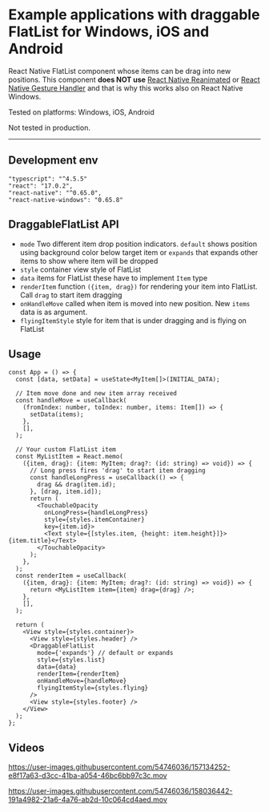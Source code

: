 # Example applications with draggable FlatList for Windows, iOS and Android

React Native FlatList component whose items can be drag into new positions. This component **does NOT use** [React Native Reanimated](https://github.com/software-mansion/react-native-reanimated) or [React Native Gesture Handler](https://github.com/software-mansion/react-native-gesture-handler) and that is why this works also on React Native Windows.

Tested on platforms: Windows, iOS, Android

Not tested in production.

---

## Development env

```
"typescript": "^4.5.5"
"react": "17.0.2",
"react-native": "^0.65.0",
"react-native-windows": "0.65.8"
```

## DraggableFlatList API

- `mode` Two different item drop position indicators. `default` shows position using background color below target item or `expands` that expands other items to show where item will be dropped
- `style` container view style of FlatList
- `data` items for FlatList these have to implement `Item` type
- `renderItem` function `({item, drag})` for rendering your item into FlatList. Call `drag` to start item dragging
- `onHandleMove` called when item is moved into new position. New `items` data is as argument.
- `flyingItemStyle` style for item that is under dragging and is flying on FlatList

## Usage

```
const App = () => {
  const [data, setData] = useState<MyItem[]>(INITIAL_DATA);

  // Item move done and new item array received
  const handleMove = useCallback(
    (fromIndex: number, toIndex: number, items: Item[]) => {
      setData(items);
    },
    [],
  );

  // Your custom FlatList item
  const MyListItem = React.memo(
    ({item, drag}: {item: MyItem; drag?: (id: string) => void}) => {
      // Long press fires 'drag' to start item dragging
      const handleLongPress = useCallback(() => {
        drag && drag(item.id);
      }, [drag, item.id]);
      return (
        <TouchableOpacity
          onLongPress={handleLongPress}
          style={styles.itemContainer}
          key={item.id}>
          <Text style={[styles.item, {height: item.height}]}>{item.title}</Text>
        </TouchableOpacity>
      );
    },
  );
  const renderItem = useCallback(
    ({item, drag}: {item: MyItem; drag?: (id: string) => void}) => {
      return <MyListItem item={item} drag={drag} />;
    },
    [],
  );

  return (
    <View style={styles.container}>
      <View style={styles.header} />
      <DraggableFlatList
        mode={'expands'} // default or expands
        style={styles.list}
        data={data}
        renderItem={renderItem}
        onHandleMove={handleMove}
        flyingItemStyle={styles.flying}
      />
      <View style={styles.footer} />
    </View>
  );
};

```

## Videos

https://user-images.githubusercontent.com/54746036/157134252-e8f17a63-d3cc-41ba-a054-46bc6bb97c3c.mov

https://user-images.githubusercontent.com/54746036/158036442-191a4982-21a6-4a76-ab2d-10c064cd4aed.mov
